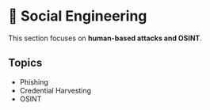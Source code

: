# 🎯 Social Engineering

This section focuses on **human-based attacks and OSINT**.

## Topics
- Phishing  
- Credential Harvesting  
- OSINT  

